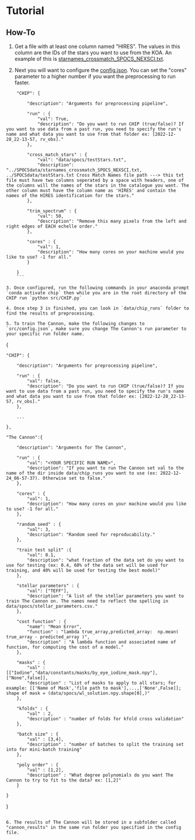 # Tutorial 

## How-To

1. Get a file with at least one column named "HIRES". The values in this column are the IDs of the stars you want to use from the KOA. An example of this is [starnames_crossmatch_SPOCS_NEXSCI.txt](https://github.com/jgussman/CHIP/blob/updated/data/spocs/starnames_crossmatch_SPOCS_NEXSCI.txt). 

2. Next you will want to configure the [config.json](https://github.com/jgussman/CHIP/blob/updated/src/config.json). You can set the "cores" parameter to a higher number if you want the preprocessing to run faster.

```
    "CHIP": {

        "description": "Arguments for preprocessing pipeline",
    
        "run" : { 
            "val": True,
            "description": "Do you want to run CHIP (true/false)? If you want to use data from a past run, you need to specify the run's name and what data you want to use from that folder ex: [2022-12-28_22-13-57, rv_obs]."
        },
        
        "cross_match_stars" : {
            "val": "data/spocs/testStars.txt",
            "description": "../SPOCSdata/starnames_crossmatch_SPOCS_NEXSCI.txt, ../SPOCSdata/testStars.txt Cross Match Names file path ---> this txt file must have two columns seperated by a space with headers, one of the columns will the names of the stars in the catalogue you want. The other column must have the column name as 'HIRES' and contain the names of the HIRES identification for the stars."
        },

        "trim_spectrum" : {
            "val": 50,
            "description": "Remove this many pixels from the left and right edges of EACH echelle order."
        },

        "cores" : { 
            "val": 1,
            "description": "How many cores on your machine would you like to use? -1 for all."
        }

    }
    ```

3. Once configured, run the following commands in your anaconda prompt `conda activate chip` then while you are in the root directory of the CHIP run `python src/CHIP.py` 

4. Once step 3 is finished, you can look in `data/chip_runs` folder to find the results of preprocessing. 

5. To train The Cannon, make the following changes to `src/config.json`, make sure you change The Cannon's run parameter to your specific run folder name. 

```
{   
 
    "CHIP": {

        "description": "Arguments for preprocessing pipeline",
    
        "run" : { 
            "val": false,
            "description": "Do you want to run CHIP (true/false)? If you want to use data from a past run, you need to specify the run's name and what data you want to use from that folder ex: [2022-12-28_22-13-57, rv_obs]."
        },
        
        ...

    },

    "The Cannon":{
        
        "description": "Arguments for The Cannon",

        "run" : { 
            "val": "<YOUR SPECIFIC RUN NAME>",
            "description": "If you want to run The Cannon set val to the name of the dir inside data/chip_runs you want to use (ex: 2022-12-24_06-57-37). Otherwise set to false."
        },

        "cores" : { 
            "val": 1,
            "description": "How many cores on your machine would you like to use? -1 for all."
        },

        "random seed" : { 
            "val": 3,
            "description": "Random seed for reproducability."
        },

        "train test split" :{
            "val": 0.1,
            "description": "what fraction of the data set do you want to use for testing (ex: 0.4, 60% of the data set will be used for training, and 40% will be used for testing the best model)"
        },

        "stellar parameters" : {
            "val": ["TEFF"],
            "description": "A list of the stellar parameters you want to train The Cannon on. The names need to reflect the spelling in data/spocs/stellar_parameters.csv."
        },

        "cost function" : {
            "name": "Mean Error",
            "function" : "lambda true_array,predicted_array:  np.mean( true_array - predicted_array )",
            "description" : "A lambda function and associated name of function, for computing the cost of a model."
        },

        "masks" : {
            "val" : [["Iodine","data/constants/masks/by_eye_iodine_mask.npy"], ["None",false]],
            "description" : "List of masks to apply to all stars; for example: [['Name of Mask','file path to mask'],...,['None',False]]; shape of mask = (data/spocs/wl_solution.npy.shape[0],)"
        },
        
        "kfolds" : {
            "val" : 2,
            "description" : "number of folds for kfold cross validation"
        },

        "batch size" : {
            "val" : [3,4],
            "description" : "number of batches to split the training set into for mini-batch training"
        },

        "poly order" : {
            "val" : [1,2],
            "description" : "What degree polynomials do you want The Cannon to try to fit to the data? ex: [1,2]"
        }

    }

}
```

6. The results of The Cannon will be stored in a subfolder called "cannon_results" in the same run folder you specified in the config file.
